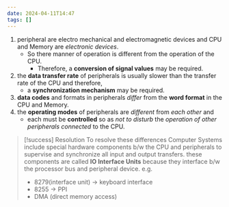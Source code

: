 ```yaml
---
date: 2024-04-11T14:47
tags: []
---
```

1. peripheral are electro mechanical and electromagnetic devices and CPU and Memory are *electronic devices*.
	- So there manner of operation is different from the operation of the CPU.
		- Therefore, a **conversion of signal values** may be required.
2. the **data transfer rate** of peripherals is usually slower than the transfer rate of the CPU and therefore,
	- a **synchronization mechanism** may be required.
3. **data codes** and formats in peripherals *differ* from the **word format** in the CPU and Memory.
4. the **operating modes** of peripherals are *different* from *each other* and 
	- each must be **controlled** so as *not to disturb* the *operation of other peripherals connected* to the CPU.

>[!success] Resolution
>To resolve these differences Computer Systems include special hardware components b/w the CPU and peripherals to supervise and synchronize all input and output transfers.
>these components are called **IO Interface Units** because they interface b/w the processor bus and peripheral device.
>e.g. 
>- 8279(interface unit) -> keyboard interface
>- 8255 -> PPI
>- DMA (direct memory access)


